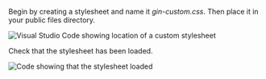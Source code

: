 Begin by creating a stylesheet and name it _gin-custom.css_. Then place it in your public files directory.

![Visual Studio Code showing location of a custom stylesheet](https://www.drupal.org/files/ide-showing-the-location-of-the-custom-file.png)

Check that the stylesheet has been loaded.

![Code showing that the stylesheet loaded](https://www.drupal.org/files/check-gin-custom-stylesheet-has-loaded.png)